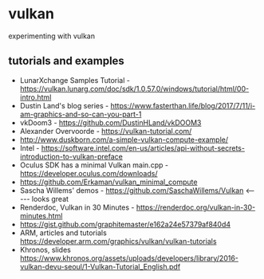 # vulkan
experimenting with vulkan

## tutorials and examples

* LunarXchange Samples Tutorial - https://vulkan.lunarg.com/doc/sdk/1.0.57.0/windows/tutorial/html/00-intro.html
* Dustin Land's blog series - https://www.fasterthan.life/blog/2017/7/11/i-am-graphics-and-so-can-you-part-1
* vkDoom3 - https://github.com/DustinHLand/vkDOOM3
* Alexander Overvoorde - https://vulkan-tutorial.com/
* http://www.duskborn.com/a-simple-vulkan-compute-example/
* Intel - https://software.intel.com/en-us/articles/api-without-secrets-introduction-to-vulkan-preface
* Oculus SDK has a minimal Vulkan main.cpp - https://developer.oculus.com/downloads/
* https://github.com/Erkaman/vulkan_minimal_compute
* Sascha Willems' demos - https://github.com/SaschaWillems/Vulkan                 <----- looks great
* Renderdoc, Vulkan in 30 Minutes - https://renderdoc.org/vulkan-in-30-minutes.html
* https://gist.github.com/graphitemaster/e162a24e57379af840d4
* ARM, articles and tutorials https://developer.arm.com/graphics/vulkan/vulkan-tutorials
* Khronos, slides https://www.khronos.org/assets/uploads/developers/library/2016-vulkan-devu-seoul/1-Vulkan-Tutorial_English.pdf
